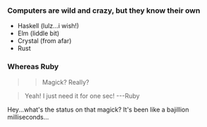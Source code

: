 ### Computers are wild and crazy, but they know their own
* Haskell (lulz...i wish!)
* Elm (liddle bit)
* Crystal (from afar)
* Rust

### Whereas Ruby
>> Magick? Really?

> Yeah! I just need it for one sec!
> ---Ruby

Hey...what's the status on that magick? It's been like a bajillion milliseconds...

